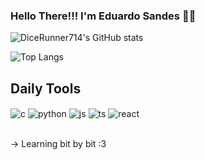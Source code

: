 
### Hello There!!! I'm Eduardo Sandes 🖖🏼

![DiceRunner714's GitHub stats](https://github-readme-stats.vercel.app/api?username=dicerunner714&show_icons=true&theme=tokyonight)

![Top Langs](https://github-readme-stats.vercel.app/api/top-langs/?username=dicerunner714&size_weight=0.5&count_weight=0.5)

## Daily Tools

<div style="display: inline_block">
  <img align="center" alt="c" src=https://img.shields.io/badge/C-00599C?style=for-the-badge&logo=c&logoColor=white />
  <img align="center" alt="python" src=https://img.shields.io/badge/Python-3776AB?style=for-the-badge&logo=python&logoColor=white />
  <img align="center" alt="js" src="https://img.shields.io/badge/JavaScript-F7DF1E?style=for-the-badge&logo=javascript&logoColor=black" />
  <img align="center" alt="ts" src="https://img.shields.io/badge/TypeScript-007ACC?style=for-the-badge&logo=typescript&logoColor=white" />
  <img align="center" alt="react" src="https://img.shields.io/badge/React-20232A?style=for-the-badge&logo=react&logoColor=61DAFB" />
</div><br/>

-> Learning bit by bit :3
